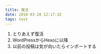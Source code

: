 ```yaml
---
title: 復活
date: 2018-03-28 12:17:32
tags: test
---
```


1. とりあえず復活
2. WordPressからHexoに以降
3. 以前の投稿は気が向いたらインポートする